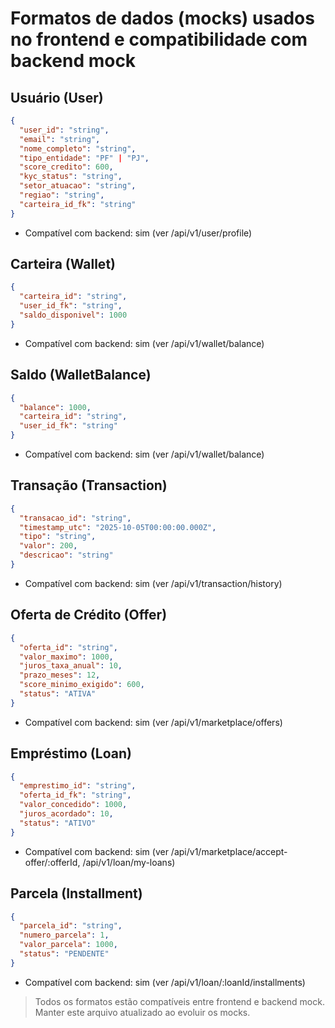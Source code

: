 # Formatos de dados (mocks) usados no frontend e compatibilidade com backend mock

## Usuário (User)
```json
{
  "user_id": "string",
  "email": "string",
  "nome_completo": "string",
  "tipo_entidade": "PF" | "PJ",
  "score_credito": 600,
  "kyc_status": "string",
  "setor_atuacao": "string",
  "regiao": "string",
  "carteira_id_fk": "string"
}
```
- Compatível com backend: sim (ver /api/v1/user/profile)

## Carteira (Wallet)
```json
{
  "carteira_id": "string",
  "user_id_fk": "string",
  "saldo_disponivel": 1000
}
```
- Compatível com backend: sim (ver /api/v1/wallet/balance)

## Saldo (WalletBalance)
```json
{
  "balance": 1000,
  "carteira_id": "string",
  "user_id_fk": "string"
}
```
- Compatível com backend: sim (ver /api/v1/wallet/balance)

## Transação (Transaction)
```json
{
  "transacao_id": "string",
  "timestamp_utc": "2025-10-05T00:00:00.000Z",
  "tipo": "string",
  "valor": 200,
  "descricao": "string"
}
```
- Compatível com backend: sim (ver /api/v1/transaction/history)

## Oferta de Crédito (Offer)
```json
{
  "oferta_id": "string",
  "valor_maximo": 1000,
  "juros_taxa_anual": 10,
  "prazo_meses": 12,
  "score_minimo_exigido": 600,
  "status": "ATIVA"
}
```
- Compatível com backend: sim (ver /api/v1/marketplace/offers)

## Empréstimo (Loan)
```json
{
  "emprestimo_id": "string",
  "oferta_id_fk": "string",
  "valor_concedido": 1000,
  "juros_acordado": 10,
  "status": "ATIVO"
}
```
- Compatível com backend: sim (ver /api/v1/marketplace/accept-offer/:offerId, /api/v1/loan/my-loans)

## Parcela (Installment)
```json
{
  "parcela_id": "string",
  "numero_parcela": 1,
  "valor_parcela": 1000,
  "status": "PENDENTE"
}
```
- Compatível com backend: sim (ver /api/v1/loan/:loanId/installments)

> Todos os formatos estão compatíveis entre frontend e backend mock. Manter este arquivo atualizado ao evoluir os mocks.
